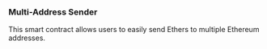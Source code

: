 ### Multi-Address Sender

This smart contract allows users to easily send Ethers to multiple Ethereum addresses.